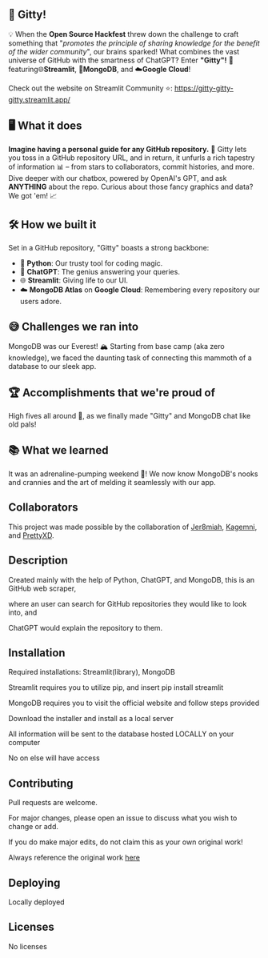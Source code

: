 ## 🌌 Gitty!
💡 When the **Open Source Hackfest** threw down the challenge to craft something that "_promotes the principle of sharing knowledge for the benefit of the wider community_", our brains sparked! What combines the vast universe of GitHub with the smartness of ChatGPT? Enter **"Gitty"!** 🚀          featuring🌐**Streamlit**, 🌱**MongoDB**, and ☁️**Google Cloud**!

Check out the website on Streamlit Community ⭐: https://gitty-gitty-gitty.streamlit.app/

## 🖥️ What it does
**Imagine having a personal guide for any GitHub repository.** 🌟 Gitty lets you toss in a GitHub repository URL, and in return, it unfurls a rich tapestry of information 📊 – from stars to collaborators, commit histories, and more. Dive deeper with our chatbox, powered by OpenAI's GPT, and ask **ANYTHING** about the repo. Curious about those fancy graphics and data? We got 'em! 📈

## 🛠️ How we built it
Set in a GitHub repository, "Gitty" boasts a strong backbone:
- 🐍 **Python**: Our trusty tool for coding magic.
- 🤖 **ChatGPT**: The genius answering your queries.
- 🌐 **Streamlit**: Giving life to our UI.
- ☁️ **MongoDB Atlas** on **Google Cloud**: Remembering every repository our users adore. 

## 😅 Challenges we ran into
MongoDB was our Everest! 🏔️ Starting from base camp (aka zero knowledge), we faced the daunting task of connecting this mammoth of a database to our sleek app.

## 🏆 Accomplishments that we're proud of
High fives all around 🙌, as we finally made "Gitty" and MongoDB chat like old pals!

## 📚 What we learned
It was an adrenaline-pumping weekend 🎢! We now know MongoDB's nooks and crannies and the art of melding it seamlessly with our app. 

## Collaborators
This project was made possible by the collaboration of [Jer8miah](https://github.com/Jer8miah), [Kagemni](https://github.com/Kagemni), and [PrettyXD](https://github.com/PrettyXD).


## Description
Created mainly with the help of Python, ChatGPT, and MongoDB, this is an GitHub web scraper, 

where an user can search for GitHub repositories they would like to look into, and

ChatGPT would explain the repository to them.


## Installation
Required installations: Streamlit(library), MongoDB

Streamlit requires you to utilize pip, and insert pip install streamlit


MongoDB requires you to visit the official website and follow steps provided

Download the installer and install as a local server

All information will be sent to the database hosted LOCALLY on your computer

No on else will have access

## Contributing
Pull requests are welcome.

For major changes, please open an issue to discuss what you wish to change or add.

If you do make major edits, do not claim this as your own original work!

Always reference the original work [here](https://github.com/SoraEagle/2023-open-source-hackathon)


## Deploying
Locally deployed


## Licenses
No licenses
